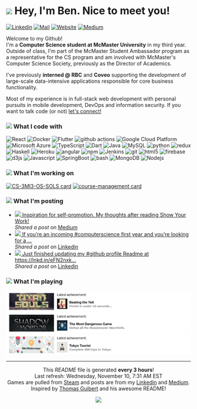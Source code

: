 <h1><img src="https://emojis.slackmojis.com/emojis/images/1500426137/2648/allo-tongue.gif?1500426137" width="30" /> Hey, I'm Ben. Nice to meet you!</h1>

[![Linkedin](https://img.shields.io/badge/-benjaminkostiuk-0077B5?style=flat-square&logo=Linkedin&logoColor=white&link=https://www.linkedin.com/in/benjaminkostiuk/)](https://www.linkedin.com/in/benjaminkostiuk/)
[![Mail](https://img.shields.io/badge/-benkostiuk1-D14836?style=flat-square&logo=Gmail&logoColor=white&link=mailto:benkostiuk1@gmail.com)](mailto:benkostiuk1@gmail.com)
[![Website](https://img.shields.io/badge/-benkostiuk.com-00A82D?style=flat-square&logo=google-chrome&logoColor=white&link=https://benkostiuk.com)](https://benkostiuk.com)
[![Medium](https://img.shields.io/badge/-@benkostiuk-12100E?style=flat-square&logo=Medium&logoColor=white&link=https://medium.com/@benkostiuk)](https://medium.com/@benkostiuk)

<p>Welcome to my Github! <br/>
I'm a <b>Computer Science student at McMaster University</b> in my third year. Outside of class, I'm part of the McMaster Student Ambassador program as a representative for the CS program
 and am involved with McMaster's Computer Science Society, previously as the Director of Academics.</p>

<p>I've previously <b>interned @ RBC</b> and <b>Coveo</b> supporting the development of large-scale data-intensive applications responsible for core business functionality.

<p>Most of my experience is in full-stack web development with personal pursuits in mobile development, DevOps and information security. If you want to talk code (or not) <a href="https://www.linkedin.com/in/benjaminkostiuk" target="_blank">let's connect!</a></p>

<h3><img src="https://emojis.slackmojis.com/emojis/images/1572027745/6842/blob_derpy.png?1572027745" width="24"/> What I code with </h3>
<p>
    <img alt="React" src="https://img.shields.io/badge/-React-45b8d8?style=flat-square&logo=react&logoColor=white" />
    <img alt="Docker" src="https://img.shields.io/badge/-Docker-46a2f1?style=flat-square&logo=docker&logoColor=white" />
    <img alt="Flutter" src="https://img.shields.io/badge/-Flutter-2196f3?style=flat-square&logo=flutter&logoColor=white" />
    <img alt="github actions" src="https://img.shields.io/badge/-Github_Actions-2088FF?style=flat-square&logo=github-actions&logoColor=white" />
    <img alt="Google Cloud Platform" src="https://img.shields.io/badge/-Google_Cloud-1a73e8?style=flat-square&logo=google-cloud&logoColor=white" />
    <img alt="Microsoft Azure" src="https://img.shields.io/badge/-Microsoft_Azure-0078d4?style=flat-square&logo=microsoft-azure&logoColor=white" />
    <img alt="TypeScript" src="https://img.shields.io/badge/-TypeScript-007ACC?style=flat-square&logo=typescript&logoColor=white" />
    <img alt="Dart" src="https://img.shields.io/badge/-Dart-0175C2?style=flat-square&logo=dart&logoColor=white" />
    <img alt="Java" src="https://img.shields.io/badge/-Java-007396?style=flat-square&logo=java&logoColor=white" />
    <img alt="MySQL" src="https://img.shields.io/badge/-MySQL-4479a1?style=flat-square&logo=MySQL&logoColor=white" />
    <img alt="python" src="https://img.shields.io/badge/-python-306998?style=flat-square&logo=python&logoColor=white" />
    <img alt="redux" src="https://img.shields.io/badge/-Redux-764ABC?style=flat-square&logo=redux&logoColor=white" />
    <img alt="Haskell" src="https://img.shields.io/badge/-Haskell-5D4F85?style=flat-square&logo=haskell&logoColor=white" />
    <img alt="Heroku" src="https://img.shields.io/badge/-Heroku-430098?style=flat-square&logo=heroku&logoColor=white" />
    <img alt="angular" src="https://img.shields.io/badge/-Angular-DD0031?style=flat-square&logo=angular&logoColor=white" />
    <img alt="npm" src="https://img.shields.io/badge/-NPM-CB3837?style=flat-square&logo=npm&logoColor=white" />
    <img alt="Jenkins" src="https://img.shields.io/badge/-Jenkins-D24939?style=flat-square&logo=jenkins&logoColor=white" />
    <img alt="git" src="https://img.shields.io/badge/-Git-F05032?style=flat-square&logo=git&logoColor=white" />
    <img alt="html5" src="https://img.shields.io/badge/-HTML5-E34F26?style=flat-square&logo=html5&logoColor=white" />
    <img alt="firebase" src="https://img.shields.io/badge/-Firebase-F57C00?style=flat-square&logo=firebase&logoColor=white" />
    <img alt="d3js" src="https://img.shields.io/badge/-D3.js-F9A03C?style=flat-square&logo=d3.js&logoColor=white" />
    <img alt="Javascript" src="https://img.shields.io/badge/-JavaScript-e0b428?style=flat-square&logo=Javascript&logoColor=white" />
    <img alt="SpringBoot" src="https://img.shields.io/badge/-Spring Boot-6db33f?style=flat-square&logo=spring&logoColor=white" />
    <img alt="bash" src="https://img.shields.io/badge/-bash-4EAA25?style=flat-square&logo=GNU-bash&logoColor=white" />
    <img alt="MongoDB" src="https://img.shields.io/badge/-MongoDB-13aa52?style=flat-square&logo=mongodb&logoColor=white" />
    <img alt="Nodejs" src="https://img.shields.io/badge/-Nodejs-43853d?style=flat-square&logo=Node.js&logoColor=white" />
</p>
<h3><img src="https://emojis.slackmojis.com/emojis/images/1500425901/2646/allo-happy.gif?1500425901" width="24"/> What I'm working on</h3>

[![CS-3MI3-OS-SOLS card](https://github-readme-stats.vercel.app/api/pin/?username=benjaminkostiuk&repo=CS-3MI3-OS-SOLS)](https:&#x2F;&#x2F;github.com&#x2F;benjaminkostiuk&#x2F;CS-3MI3-OS-SOLS)
[![course-management card](https://github-readme-stats.vercel.app/api/pin/?username=puffproject&repo=course-management)](https:&#x2F;&#x2F;github.com&#x2F;puffproject&#x2F;course-management)

<h3><img src="https://emojis.slackmojis.com/emojis/images/1572027736/6827/blob_aww.png?1572027736" width="24"/> What I'm posting</h3>
<ul>
        <li><img src="https:&#x2F;&#x2F;cdn-icons-png.flaticon.com&#x2F;512&#x2F;2111&#x2F;2111505.png" width="16"><a href="https:&#x2F;&#x2F;medium.com&#x2F;@benkostiuk&#x2F;inspiration-for-self-promotion-24d8bc3bc616"> Inspiration for self-promotion. My thoughts after reading Show Your Work!</a><br/><i>Shared a post</i> on <a href="https:&#x2F;&#x2F;medium.com&#x2F;@benkostiuk">Medium</a></li>
        <li><img src="https:&#x2F;&#x2F;cdn-icons-png.flaticon.com&#x2F;512&#x2F;124&#x2F;124011.png" width="16"><a href="https:&#x2F;&#x2F;www.linkedin.com&#x2F;posts&#x2F;benjaminkostiuk_computerscience-haskell-activity-6824732594547044352-jF2I"> If you’re an incoming #computerscience first year and you’re looking for a ...</a><br/><i>Shared a post</i> on <a href="https:&#x2F;&#x2F;www.linkedin.com&#x2F;in&#x2F;benjaminkostiuk">Linkedin</a></li>
        <li><img src="https:&#x2F;&#x2F;cdn-icons-png.flaticon.com&#x2F;512&#x2F;124&#x2F;124011.png" width="16"><a href="https:&#x2F;&#x2F;www.linkedin.com&#x2F;posts&#x2F;benjaminkostiuk_benjaminkostiuk-overview-activity-6822305140381425664-55r0"> Just finished updating my #github profile Readme at https:&#x2F;&#x2F;lnkd.in&#x2F;eFN2nxk...</a><br/><i>Shared a post</i> on <a href="https:&#x2F;&#x2F;www.linkedin.com&#x2F;in&#x2F;benjaminkostiuk">Linkedin</a></li>
</ul>

<h3><img src="https://emojis.slackmojis.com/emojis/images/1572027842/6925/blob_sunglasses.png?1572027842" width="24"/> What I'm playing</h3>
<p>
        <a target="_blank" href="https://store.steampowered.com/app/297130"><img alt="Titan Souls" src=".&#x2F;assets&#x2F;images&#x2F;Titan Souls.png" /></a>
        <a target="_blank" href="https://store.steampowered.com/app/241930"><img alt="Middle-earth™: Shadow of Mordor™" src=".&#x2F;assets&#x2F;images&#x2F;Middleearth Shadow of Mordor.png" /></a>
        <a target="_blank" href="https://store.steampowered.com/app/1127500"><img alt="Mini Motorways" src=".&#x2F;assets&#x2F;images&#x2F;Mini Motorways.png" /></a>
</p>

-------
<p align="center">
    This <i>README</i> file is generated <b>every 3 hours</b>!
    <br/>Last refresh: Wednesday, November 10, 7:31 AM EST
    <br/>Games are pulled from <a href="https://store.steampowered.com/" target="_blank">Steam</a> and posts are from my <a href="https://www.linkedin.com/" target="_blank">Linkedin</a> and <a href="https://medium.com/" target="_blank">Medium</a>.
    <br/>Inspired by <a href="https://github.com/thmsgbrt">Thomas Guibert</a> and his awesome README!
</p>
<p align="center">
    <a href="https://github.com/benjaminkostiuk/benjaminkostiuk/actions/workflows/main.yaml"><img src="https://github.com/benjaminkostiuk/benjaminkostiuk/actions/workflows/main.yaml/badge.svg" /></a>
</p>